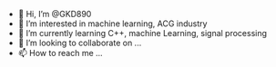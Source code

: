 - 👋 Hi, I’m @GKD890
- 👀 I’m interested in machine learning, ACG industry
- 🌱 I’m currently learning C++, machine Learning, signal processing
- 💞️ I’m looking to collaborate on ...
- 📫 How to reach me ...

<!---
GKD890/GKD890 is a ✨ special ✨ repository because its `README.md` (this file) appears on your GitHub profile.
You can click the Preview link to take a look at your changes.
--->
